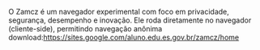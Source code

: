 O Zamcz é um navegador experimental com foco em privacidade, segurança, desempenho e inovação. Ele roda diretamente no navegador (cliente-side), permitindo navegação anônima
download:https://sites.google.com/aluno.edu.es.gov.br/zamcz/home

